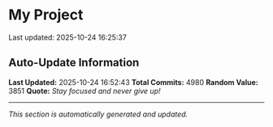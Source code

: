 # My Project


Last updated: 2025-10-24 16:25:37



























































































































































































































































































































































































































































































































































































































































































































































































































































































































































































































































































































































































































































































































































































































































































































































































































































































































































































































































































































































































































































































































































































































































































































































































































































































































































































































































































































































































































































































































































































































































































































































































































































































































































































































































































































































































































































































































































































































































































































































































































































































































































































































































































































































































































































































































































































































































































































































































































































































































































































































































































































































































































































































































































































































































































































































































## Auto-Update Information

**Last Updated:** 2025-10-24 16:52:43
**Total Commits:** 4980
**Random Value:** 3851
**Quote:** _Stay focused and never give up!_

---
_This section is automatically generated and updated._